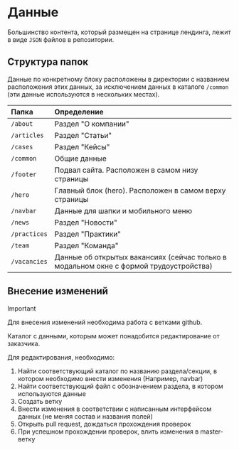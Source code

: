 # Данные

Большинство контента, который размещен на странице лендинга, лежит в виде `JSON` файлов в репозитории.

## Структура папок

Данные по конкретному блоку расположены в директории с названием расположения этих данных, за исключением данных в каталоге `/common` (эти данные используются в нескольких местах).

| Папка       | Определение                                                                        |
|:-----------|:------------------------------------------------------------------------------------|
| `/about`    | Раздел "О компании"                                                                 |
| `/articles` | Раздел "Статьи"                                                                     |
| `/cases`   | Раздел "Кейсы"                                                                      |
| `/common`   | Общие данные                                                                        |
| `/footer`   | Подвал сайта. Расположен в самом низу страницы                                      |
| `/hero`    | Главный блок (hero). Расположен в самом верху страницы                              |
| `/navbar`  | Данные для шапки и мобильного меню                                                  |
| `/news`    | Раздел "Новости"                                                                    |
| `/practices` | Раздел "Практики"                                                                   |
| `/team`     | Раздел "Команда"                                                                    |
| `/vacancies` | Данные об открытых вакансиях (сейчас только в модальном окне с формой трудоустройства)|

## Внесение изменений

> [!IMPORTANT]  
> Для внесения изменений необходима работа с ветками github.

Каталог с данными, которым может понадобится редактирование от заказчика.

Для редактирования, необходимо:

1. Найти соответствующий каталог по названию раздела/секции, в котором необходимо внести изменения (Например, navbar)
2. Найти соответствующий файл с обозначением раздела, в котором используются данные
3. Создать ветку
4. Внести изменения в соответствии с написанным интерфейсом данных (не меняя состав и названия полей)
5. Открыть pull request, дождаться прохождения проверок
6. При успешном прохождении проверок, влить изменения в master-ветку
